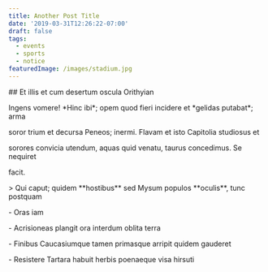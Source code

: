 ```yaml
---
title: Another Post Title
date: '2019-03-31T12:26:22-07:00'
draft: false
tags:
  - events
  - sports
  - notice
featuredImage: /images/stadium.jpg
---
```

\## Et illis et cum desertum oscula Orithyian



Ingens vomere! \*Hinc ibi\*; opem quod fieri incidere et \*gelidas putabat\*; arma

soror trium et decursa Peneos; inermi. Flavam et isto Capitolia studiosus et

sorores convicia utendum, aquas quid venatu, taurus concedimus. Se nequiret

facit.



\> Qui caput; quidem \*\*hostibus\*\* sed Mysum populos \*\*oculis\*\*, tunc postquam

\- Oras iam

\- Acrisioneas plangit ora interdum oblita terra

\- Finibus Caucasiumque tamen primasque arripit quidem gauderet

\- Resistere Tartara habuit herbis poenaeque visa hirsuti

